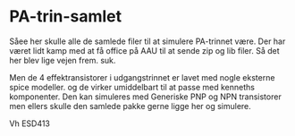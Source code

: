 # PA-trin-samlet

Såee her skulle alle de samlede filer til at simulere PA-trinnet være. Der har været lidt kamp med at få office på AAU til at sende zip og lib filer. Så det her blev lige vejen frem. suk.

Men de 4 effektransistorer i udgangstrinnet er lavet med nogle eksterne spice modeller. og de virker umiddelbart til at passe med kenneths komponenter.
Den kan simuleres med Generiske PNP og NPN transistorer men ellers skulle den samlede pakke gerne ligge her og simulere.

Vh ESD413
